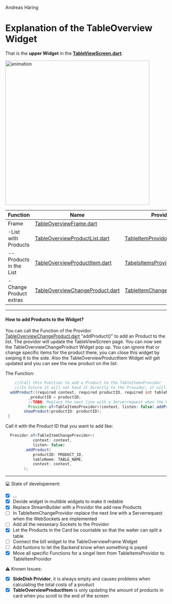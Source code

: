 

Andreas Häring

Explanation of the TableOverview Widget
======================


That is the __upper Widget__ in the __[TableViewScreen.dart](https://github.com/omar-ez95/inspery-pos-flutter/blob/main/lib/screens/TableViewScreen.dart)__.

          
<img src="https://drive.google.com/uc?export=view&id=1QYU6cN01OdFtyaNkVqgCLABzFhBS0E_3" width="450" alt="animation"/>
        

| Function                    | Name                           | Providor                              |
| ----------------------- | ------------------------------ | ------------------------------------- |
| Frame | [TableOverviewFrame.dart](https://github.com/omar-ez95/inspery-pos-flutter/blob/feature/invoices_andi/lib/widgets/table/TableOverviewFrame.dart) | |          
| -List with Products | [TableOverviewProductList.dart](https://github.com/omar-ez95/inspery-pos-flutter/blob/feature/invoices_andi/lib/widgets/table/TableOverviewProductList.dart) | [TableItemProvidor.dart](https://github.com/omar-ez95/inspery-pos-flutter/blob/feature/invoices_andi/lib/Providers/TableItemProvidor.dart) |
| --Products in the List | [TableOverviewProductItem.dart](https://github.com/omar-ez95/inspery-pos-flutter/blob/feature/invoices_andi/lib/widgets/table/TableOverviewProductItem.dart) | [TabelsItemsProvidor.dart](https://github.com/omar-ez95/inspery-pos-flutter/blob/feature/invoices_andi/lib/Providers/TableItemsProvidor.dart) |
| -Change Product extras | [TableOverviewChangeProduct.dart](https://github.com/omar-ez95/inspery-pos-flutter/blob/feature/invoices_andi/lib/widgets/table/TableOverviewChangeProduct.dart) | [TableItemChangeProvidor.dart](https://github.com/omar-ez95/inspery-pos-flutter/blob/feature/invoices_andi/lib/Providers/TableItemChangeProvidor.dart) |

_________________________
#### How to add Products to the Widget?
You can call the Function of the Providor [TableOverviewChangeProduct.dart](https://github.com/omar-ez95/inspery-pos-flutter/blob/feature/invoices_andi/lib/widgets/table/TableOverviewChangeProduct.dart) "addProduct()" to add an Product to the list.
The providor will update the TableViewScreen page. You can now see the TableOverviewChangeProduct Widget pop up. You can ignore that or change specific items for the product there, you can close this widget by swiping it to the side. Also the TableOverviewProductItem Widget will get updated and you can see the new product on the list.

The Function:
```java
    ///Call this Function to add a Product to the TableItemsProvidor
    ///In Future it will not hand it directly to the Providor, it will do it via the Websocket
  addProduct({required context, required productID, required int tableName}){
          _productID = productID;
          //TODO: Replace the next line with a Serverrequest when the WebSockets are implemented - Andi 30.03
          Provider.of<TableItemsProvidor>(context, listen: false).addProduct(productID: productID, tableName: tableName);
        showProduct(productID: productID);
 }
```
Call it with the Product ID that you want to add like:
```java
  Providor.of<TableItemChangeProvidor>(
            context: context, 
            listen: false)
        .addProduct(
            productID: PRODUCT_ID, 
            tableName: TABLE_NAME, 
            context: context,
        );
```

_________________________

💻 State of developement:
- [X] ...
- [X] Devide widget in multible widgets to make it redable
- [X] Replace StreamBuilder with a Providor the add new Products
- [ ] In TableItemChangeProvidor replace the next line with a Serverrequest when the WebSockets are implemented
- [ ] Add all the nessesary Sockets to the Providor
- [X] Let the Products in the Card be countable so that the waiter can split a table
- [ ] Connect the bill widget to the TableOverviewFrame Widget
- [ ] Add funtions to let the Backend know when something is payed
- [X] Move all specific Functions for a singel Item from TableItemsProvidor to TableItemProvidor

⚠️ Known Issues:
- [X] **SideDish Prividor**, it is always empty and causes problems when calculating the total costs of a product
- [X] **TableOverviewProductItem** is only updating the amount of products in card when you scroll to the end of the screen
